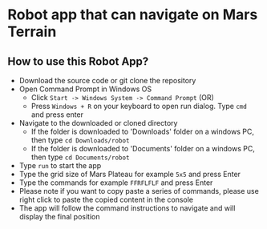 # Robot app that can navigate on Mars Terrain

## How to use this Robot App?
- Download the source code or git clone the repository
- Open Command Prompt in Windows OS
  -  Click `Start -> Windows System -> Command Prompt` (OR)
  -  Press `Windows + R` on your keyboard to open run dialog. Type `cmd` and press enter
- Navigate to the downloaded or cloned directory
  - If the folder is downloaded to 'Downloads' folder on a windows PC, then type `cd Downloads/robot` 
  - If the folder is downloaded to 'Documents' folder on a windows PC, then type `cd Documents/robot` 
- Type `run` to start the app
- Type the grid size of Mars Plateau for example `5x5` and press Enter
- Type the commands for example `FFRFLFLF` and press Enter
- Please note if you want to copy paste a series of commands, please use right click to paste the copied content in the console
- The app will follow the command instructions to navigate and will display the final position